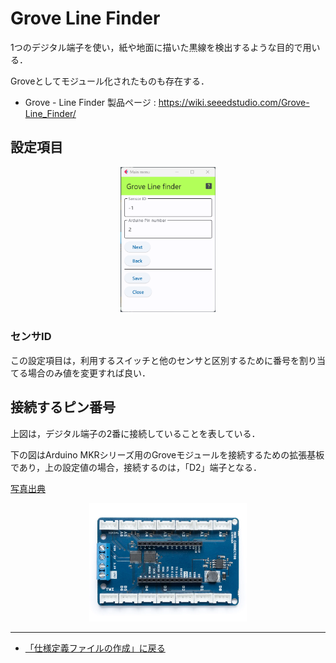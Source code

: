 # Grove Line Finder

1つのデジタル端子を使い，紙や地面に描いた黒線を検出するような目的で用いる．


Groveとしてモジュール化されたものも存在する．

- Grove - Line Finder 製品ページ : https://wiki.seeedstudio.com/Grove-Line_Finder/


## 設定項目


<div style="text-align: center;">
<img src="../../images/editConfig_GroveLineFinder.png" width="30%">
</div>



### センサID

この設定項目は，利用するスイッチと他のセンサと区別するために番号を割り当てる場合のみ値を変更すれば良い．


## 接続するピン番号
上図は，デジタル端子の2番に接続していることを表している．


下の図はArduino MKRシリーズ用のGroveモジュールを接続するための拡張基板であり，上の設定値の場合，接続するのは，「D2」端子となる．

[写真出典](https://store-usa.arduino.cc/products/arduino-mkr-connector-carrier-grove-compatible)

<div style="text-align: center;">
<img src="../../images/MKR_carrier.png" width="50%">
</div>


***

- [「仕様定義ファイルの作成」に戻る](../editConfig.md)
